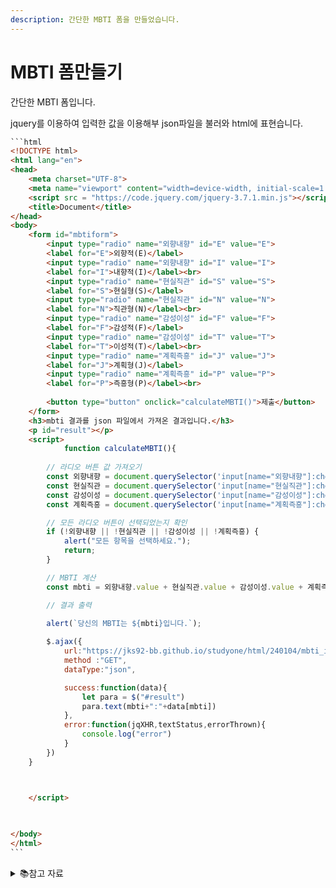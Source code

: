 ```yaml
---
description: 간단한 MBTI 폼을 만들었습니다.
---
```


# MBTI 폼만들기

간단한 MBTI 폼입니다.

jquery를 이용하여 입력한   값을 이용해부 json파일을  불러와 html에  표현습니다.

````html
```html
<!DOCTYPE html>
<html lang="en">
<head>
    <meta charset="UTF-8">
    <meta name="viewport" content="width=device-width, initial-scale=1.0">
    <script src = "https://code.jquery.com/jquery-3.7.1.min.js"></script>
    <title>Document</title>
</head>
<body>
    <form id="mbtiform">
        <input type="radio" name="외향내향" id="E" value="E">    
        <label for="E">외향적(E)</label>
        <input type="radio" name="외향내향" id="I" value="I">
        <label for="I">내향적(I)</label><br>
        <input type="radio" name="현실직관" id="S" value="S">
        <label for="S">현실형(S)</label>
        <input type="radio" name="현실직관" id="N" value="N">
        <label for="N">직관형(N)</label><br>
        <input type="radio" name="감성이성" id="F" value="F">
        <label for="F">감성적(F)</label>
        <input type="radio" name="감성이성" id="T" value="T">
        <label for="T">이성적(T)</label><br>
        <input type="radio" name="계획즉흥" id="J" value="J">
        <label for="J">계획형(J)</label>
        <input type="radio" name="계획즉흥" id="P" value="P">
        <label for="P">즉흥형(P)</label><br>
    
        <button type="button" onclick="calculateMBTI()">제출</button>
    </form>
    <h3>mbti 결과를 json 파일에서 가져온 결과입니다.</h3>
    <p id="result"></p>
    <script>
            function calculateMBTI(){
             
        // 라디오 버튼 값 가져오기
        const 외향내향 = document.querySelector('input[name="외향내향"]:checked');
        const 현실직관 = document.querySelector('input[name="현실직관"]:checked');
        const 감성이성 = document.querySelector('input[name="감성이성"]:checked');
        const 계획즉흥 = document.querySelector('input[name="계획즉흥"]:checked');

        // 모든 라디오 버튼이 선택되었는지 확인
        if (!외향내향 || !현실직관 || !감성이성 || !계획즉흥) {
            alert("모든 항목을 선택하세요.");
            return;
        }

        // MBTI 계산
        const mbti = 외향내향.value + 현실직관.value + 감성이성.value + 계획즉흥.value;

        // 결과 출력
           
        alert(`당신의 MBTI는 ${mbti}입니다.`);          

        $.ajax({
            url:"https://jks92-bb.github.io/studyone/html/240104/mbti_info.json",
            method :"GET",
            dataType:"json",

            success:function(data){
                let para = $("#result")
                para.text(mbti+":"+data[mbti])
            },
            error:function(jqXHR,textStatus,errorThrown){
                console.log("error")
            }
        })
    }



    </script>
    

    
</body>
</html>
```
````

<details>

<summary>📚참고 자료</summary>

[Ajax관련 자료](https://www.nextree.co.kr/p4771/)

</details>



